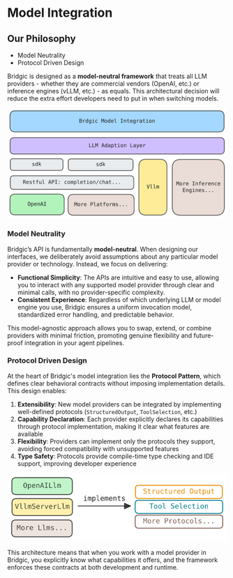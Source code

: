 # Model Integration

## Our Philosophy

- Model Neutrality
- Protocol Driven Design

Bridgic is designed as a **model-neutral framework** that treats all LLM providers - whether they are commercial vendors (OpenAI, etc.) or inference engines (vLLM, etc.) - as equals. This architectural decision will reduce the extra effort developers need to put in when switching models.

![LLM Integration](./notebooks/imgs/LLM-Integrations.svg)

### Model Neutrality

Bridgic’s API is fundamentally **model-neutral**. When designing our interfaces, we deliberately avoid assumptions about any particular model provider or technology. Instead, we focus on delivering:

- **Functional Simplicity**: The APIs are intuitive and easy to use, allowing you to interact with any supported model provider through clear and minimal calls, with no provider-specific complexity.
- **Consistent Experience**: Regardless of which underlying LLM or model engine you use, Bridgic ensures a uniform invocation model, standardized error handling, and predictable behavior.

This model-agnostic approach allows you to swap, extend, or combine providers with minimal friction, promoting genuine flexibility and future-proof integration in your agent pipelines.

### Protocol Driven Design

At the heart of Bridgic's model integration lies the **Protocol Pattern**, which defines clear behavioral contracts without imposing implementation details. This design enables:

1. **Extensibility**: New model providers can be integrated by implementing well-defined protocols (`StructuredOutput`, `ToolSelection`, etc.)
2. **Capability Declaration**: Each provider explicitly declares its capabilities through protocol implementation, making it clear what features are available
3. **Flexibility**: Providers can implement only the protocols they support, avoiding forced compatibility with unsupported features
4. **Type Safety**: Protocols provide compile-time type checking and IDE support, improving developer experience

![LLM Protocol](./notebooks/imgs/LLM-Protocol.svg "LLM Protocol")

This architecture means that when you work with a model provider in Bridgic, you explicitly know what capabilities it offers, and the framework enforces these contracts at both development and runtime.